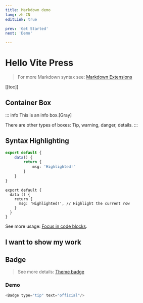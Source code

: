 ```yaml
---
title: Markdown demo 
lang: zh-CN 
editLink: true

prev: 'Get Started' 
next: 'Demo'

---
```


# Hello Vite Press

> For more Markdown syntax see: [Markdown Extensions](https://vitepress.vuejs.org/guide/markdown)


[[toc]]

## Container Box

::: info This is an info box.[Gray]

There are other types of boxes: Tip, warning, danger, details.
:::

## Syntax Highlighting

```typescript
export default {
    data() {
        return {
            msg: 'Highlighted!'
        }
    }
}
```

```typescript{4}
export default {
  data () {
    return {
      msg: 'Highlighted!', // Highlight the current row
    }
  }
}
```

See more usage: [Focus in code blocks](https://vitepress.vuejs.org/guide/markdown#focus-in-code-blocks).

## I want to show my work <Badge type="danger" text="todo" />

## Badge

> See more details: [Theme badge](https://vitepress.vuejs.org/guide/theme-badge)

### Demo <Badge type="tip" text="official" />

```js
<Badge type="tip" text="official"/>
```
